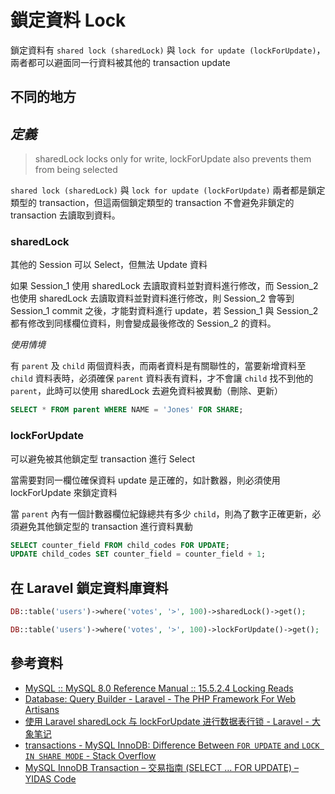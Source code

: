 # 鎖定資料 Lock

鎖定資料有 `shared lock (sharedLock)` 與 `lock for update (lockForUpdate)`，兩者都可以避面同一行資料被其他的 transaction update

## 不同的地方

## *定義*

> sharedLock locks only for write, lockForUpdate also prevents them from being selected

`shared lock (sharedLock)` 與 `lock for update (lockForUpdate)` 兩者都是鎖定類型的 transaction，但這兩個鎖定類型的 transaction 不會避免非鎖定的 transaction 去讀取到資料。

### sharedLock

其他的 Session 可以 Select，但無法 Update 資料


如果 Session_1 使用 sharedLock 去讀取資料並對資料進行修改，而 Session_2 也使用 sharedLock 去讀取資料並對資料進行修改，則 Session_2 會等到 Session_1 commit 之後，才能對資料進行 update，若 Session_1 與 Session_2 都有修改到同樣欄位資料，則會變成最後修改的 Session_2 的資料。

*使用情境*

有 `parent` 及 `child` 兩個資料表，而兩者資料是有關聯性的，當要新增資料至 `child` 資料表時，必須確保 `parent` 資料表有資料，才不會讓 `child` 找不到他的 `parent`，此時可以使用 sharedLock 去避免資料被異動（刪除、更新）

```sql
SELECT * FROM parent WHERE NAME = 'Jones' FOR SHARE;
```


### lockForUpdate

可以避免被其他鎖定型 transaction 進行 Select

當需要對同一欄位確保資料 update 是正確的，如計數器，則必須使用 lockForUpdate 來鎖定資料

當 `parent` 內有一個計數器欄位紀錄總共有多少 `child`，則為了數字正確更新，必須避免其他鎖定型的 transaction 進行資料異動

```sql
SELECT counter_field FROM child_codes FOR UPDATE;
UPDATE child_codes SET counter_field = counter_field + 1;
```

## 在 Laravel 鎖定資料庫資料

```php
DB::table('users')->where('votes', '>', 100)->sharedLock()->get();
```

```php
DB::table('users')->where('votes', '>', 100)->lockForUpdate()->get();
```




## 參考資料
* [MySQL :: MySQL 8.0 Reference Manual :: 15.5.2.4 Locking Reads](https://dev.mysql.com/doc/refman/8.0/en/innodb-locking-reads.html)
* [Database: Query Builder - Laravel - The PHP Framework For Web Artisans](https://laravel.com/docs/5.2/queries#pessimistic-locking)
* [使用 Laravel sharedLock 与 lockForUpdate 进行数据表行锁 - Laravel - 大象笔记](https://www.sunzhongwei.com/using-laravel-sharedlock-and-lockforupdate-for-table-row-locks)
* [transactions - MySQL InnoDB: Difference Between `FOR UPDATE` and `LOCK IN SHARE MODE` - Stack Overflow](https://stackoverflow.com/questions/32827650/mysql-innodb-difference-between-for-update-and-lock-in-share-mode)
* [MySQL InnoDB Transaction – 交易指南 (SELECT … FOR UPDATE) – YIDAS Code](https://code.yidas.com/mysql-innodb-transaction/)
